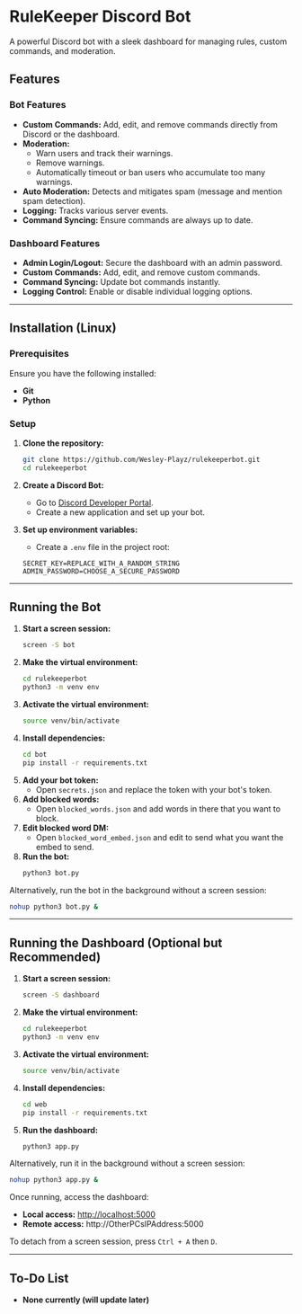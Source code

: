 # RuleKeeper Discord Bot

A powerful Discord bot with a sleek dashboard for managing rules, custom commands, and moderation.

## Features

### Bot Features
- **Custom Commands:** Add, edit, and remove commands directly from Discord or the dashboard.
- **Moderation:**
  - Warn users and track their warnings.
  - Remove warnings.
  - Automatically timeout or ban users who accumulate too many warnings.
- **Auto Moderation:** Detects and mitigates spam (message and mention spam detection).
- **Logging:** Tracks various server events.
- **Command Syncing:** Ensure commands are always up to date.

### Dashboard Features
- **Admin Login/Logout:** Secure the dashboard with an admin password.
- **Custom Commands:** Add, edit, and remove custom commands.
- **Command Syncing:** Update bot commands instantly.
- **Logging Control:** Enable or disable individual logging options.

---

## Installation (Linux)

### Prerequisites
Ensure you have the following installed:
- **Git**
- **Python**

### Setup

1. **Clone the repository:**
   ```bash
   git clone https://github.com/Wesley-Playz/rulekeeperbot.git
   cd rulekeeperbot
   ```

2. **Create a Discord Bot:**
   - Go to [Discord Developer Portal](https://discord.com/developers/applications).
   - Create a new application and set up your bot.

3. **Set up environment variables:**
   - Create a `.env` file in the project root:
   ```plaintext
   SECRET_KEY=REPLACE_WITH_A_RANDOM_STRING
   ADMIN_PASSWORD=CHOOSE_A_SECURE_PASSWORD
   ```

---

## Running the Bot

1. **Start a screen session:**
   ```bash
   screen -S bot
   ```
2. **Make the virtual environment:**
   ```bash
   cd rulekeeperbot
   python3 -m venv env
   ```  
3. **Activate the virtual environment:**
   ```bash
   source venv/bin/activate
   ```
4. **Install dependencies:**
   ```bash
   cd bot
   pip install -r requirements.txt
   ```
5. **Add your bot token:**
   - Open `secrets.json` and replace the token with your bot's token.
6. **Add blocked words:**
   - Open `blocked_words.json` and add words in there that you want to block.
7. **Edit blocked word DM:**
   - Open `blocked_word_embed.json` and edit to send what you want the embed to send.
8. **Run the bot:**
   ```bash
   python3 bot.py
   ```
   
Alternatively, run the bot in the background without a screen session:
```bash
nohup python3 bot.py &
```

---

## Running the Dashboard (Optional but Recommended)

1. **Start a screen session:**
   ```bash
   screen -S dashboard
   ```
2. **Make the virtual environment:**
   ```bash
   cd rulekeeperbot
   python3 -m venv env
   ```  
3. **Activate the virtual environment:**
   ```bash
   source venv/bin/activate
   ```
4. **Install dependencies:**
   ```bash
   cd web
   pip install -r requirements.txt
   ```
5. **Run the dashboard:**
   ```bash
   python3 app.py
   ```
   
Alternatively, run it in the background without a screen session:
```bash
nohup python3 app.py &
```

Once running, access the dashboard:
- **Local access:** [http://localhost:5000](http://localhost:5000)  
- **Remote access:** http://OtherPCsIPAddress:5000

To detach from a screen session, press `Ctrl + A` then `D`.

---

## To-Do List

- **None currently (will update later)**   
